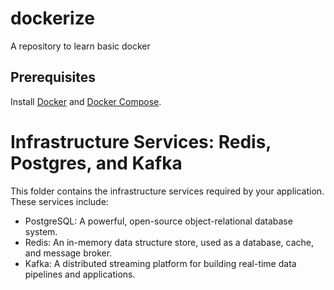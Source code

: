 # dockerize
A repository to learn basic docker

## Prerequisites
Install [Docker](https://docs.docker.com/engine/install/) and [Docker Compose](https://docs.docker.com/compose/install/).


# Infrastructure Services: Redis, Postgres, and Kafka
This folder contains the infrastructure services required by your application. These services include:

* PostgreSQL: A powerful, open-source object-relational database system.
* Redis: An in-memory data structure store, used as a database, cache, and message broker.
* Kafka: A distributed streaming platform for building real-time data pipelines and applications.

